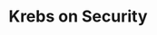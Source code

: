 ---
title: Krebs on Security
description: In-depth security news and investigation.
url: https://krebsonsecurity.com/
image:
    # url: '/assets/images/cafe.png'
    # alt: 'Cafe'
tags: ['blog']
pubDate: 2023-11-27
draft: false
---